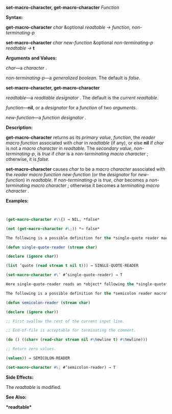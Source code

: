 **set-macro-character, get-macro-character** *Function* 



**Syntax:** 



**get-macro-character** *char* &amp;optional *readtable → function, non-terminating-p* 



**set-macro-character** *char new-function* &amp;optional *non-terminating-p readtable →* **t** 



**Arguments and Values:** 



*char*—a *character* . 



*non-terminating-p*—a *generalized boolean*. The default is *false*. 







 



 



**set-macro-character, get-macro-character** 



*readtable*—a *readtable designator* . The default is the *current readtable*. 



*function*—**nil**, or a *designator* for a *function* of two *arguments*. 



*new-function*—a *function designator* . 



**Description:** 



**get-macro-character** returns as its *primary value*, *function*, the *reader macro function* associated with *char* in *readtable* (if any), or else **nil** if *char* is not a *macro character* in *readtable*. The *secondary value*, *non-terminating-p*, is *true* if *char* is a *non-terminating macro character* ; otherwise, it is *false*. 



**set-macro-character** causes *char* to be a *macro character* associated with the *reader macro function new-function* (or the *designator* for *new-function*) in *readtable*. If *non-terminating-p* is *true*, *char* becomes a *non-terminating macro character* ; otherwise it becomes a *terminating macro character* . 



**Examples:**
```lisp
 

(get-macro-character #\\{) → NIL, *false* 

(not (get-macro-character #\;)) *→ false* 

The following is a possible definition for the *single-quote reader macro* in *standard syntax* : 

(defun single-quote-reader (stream char) 

(declare (ignore char)) 

(list ’quote (read stream t nil t))) → SINGLE-QUOTE-READER 

(set-macro-character #\’ #’single-quote-reader) → T 

Here single-quote-reader reads an *object* following the *single-quote* and returns a *list* of **quote** and that *object*. The *char* argument is ignored. 

The following is a possible definition for the *semicolon reader macro* in *standard syntax* : 

(defun semicolon-reader (stream char) 

(declare (ignore char)) 

;; First swallow the rest of the current input line. 

;; End-of-file is acceptable for terminating the comment. 

(do () ((char= (read-char stream nil #\Newline t) #\Newline))) 

;; Return zero values. 

(values)) → SEMICOLON-READER 

(set-macro-character #\; #’semicolon-reader) → T 


```
**Side Effects:** 



The *readtable* is modified. 



**See Also:** 



**\*readtable\*** 







 



 



